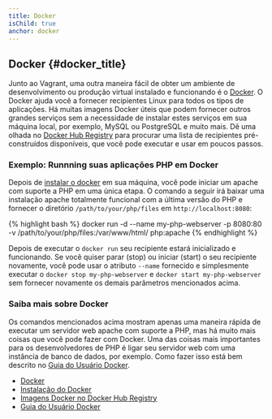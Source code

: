 ```yaml
---
title: Docker
isChild: true
anchor: docker
---
```


## Docker {#docker_title}

Junto ao Vagrant, uma outra maneira fácil de obter um ambiente de desenvolvimento ou produção virtual instalado e 
funcionando é o [Docker][docker].
O Docker ajuda você a fornecer recipientes Linux para todos os tipos de aplicações.
Há muitas imagens Docker úteis que podem fornecer outros grandes serviços sem a necessidade de instalar estes serviços 
em sua máquina local, por exemplo, MySQL ou PostgreSQL e muito mais.
Dê uma olhada no [Docker Hub Registry][docker-hub] para procurar uma lista de recipientes pré-construídos disponíveis, 
que você pode executar e usar em poucos passos.

### Exemplo: Runnning suas aplicações PHP em Docker

Depois de [instalar o docker][docker-install] em sua máquina, você pode iniciar um apache com suporte a PHP em uma 
única etapa.
O comando a seguir irá baixar uma instalação apache totalmente funcional com a última versão do PHP e fornecer o 
diretório `/path/to/your/php/files` em `http://localhost:8080`:

{% highlight bash %}
docker run -d --name my-php-webserver -p 8080:80 -v /path/to/your/php/files:/var/www/html/ php:apache 
{% endhighlight %}

Depois de executar o `docker run` seu recipiente estará inicializado e funcionando.
Se você quiser parar (stop) ou iniciar (start) o seu recipiente novamente, você pode usar o atributo `--name` 
fornecido e simplesmente executar o `docker stop my-php-webserver` e `docker start my-php-webserver` sem fornecer 
novamente os demais parâmetros mencionados acima.
  
### Saiba mais sobre Docker

Os comandos mencionados acima mostram apenas uma maneira rápida de executar um servidor web apache com suporte a PHP, 
mas há muito mais coisas que você pode fazer com Docker.
Uma das coisas mais importantes para os desenvolvedores de PHP é ligar seu servidor web com uma instância de banco de 
dados, por exemplo.
Como fazer isso está bem descrito no [Guia do Usuário Docker][docker-doc].

* [Docker][docker]
* [Instalação do Docker][docker-install]
* [Imagens Docker no Docker Hub Registry][docker-hub]
* [Guia do Usuário Docker][docker-doc]

[docker]: http://docker.com/
[docker-hub]: https://registry.hub.docker.com/
[docker-install]: https://docs.docker.com/installation/
[docker-doc]: https://docs.docker.com/userguide/
